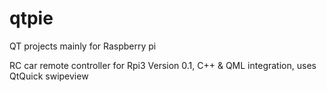 # qtpie
QT projects mainly for Raspberry pi

RC car remote controller for Rpi3
Version 0.1, C++ & QML integration, 
uses QtQuick swipeview 

